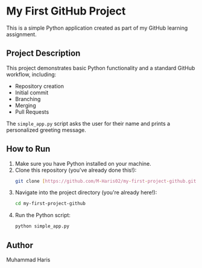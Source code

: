 # My First GitHub Project

This is a simple Python application created as part of my GitHub learning assignment.

## Project Description

This project demonstrates basic Python functionality and a standard GitHub workflow, including:
- Repository creation
- Initial commit
- Branching
- Merging
- Pull Requests

The `simple_app.py` script asks the user for their name and prints a personalized greeting message.

## How to Run

1. Make sure you have Python installed on your machine.
2. Clone this repository (you've already done this!):
   ```bash
   git clone [https://github.com/M-Haris02/my-first-project-github.git](https://github.com/M-Haris02/my-first-project-github.git)
   ```
3. Navigate into the project directory (you're already here!):
   ```bash
   cd my-first-project-github
   ```
4. Run the Python script:
   ```bash
   python simple_app.py
   ```

## Author

Muhammad Haris
